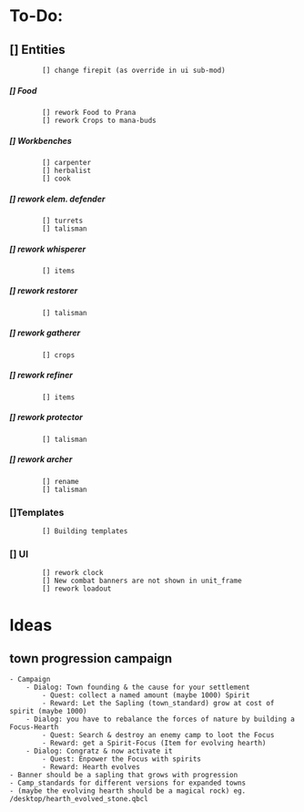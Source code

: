 # **To-Do:**
## [] Entities
			[] change firepit (as override in ui sub-mod)
##### [] Food
			[] rework Food to Prana
			[] rework Crops to mana-buds
##### [] Workbenches
			[] carpenter
			[] herbalist
			[] cook
##### [] rework elem. defender
			[] turrets
			[] talisman
##### [] rework whisperer
			[] items
##### [] rework restorer
			[] talisman
##### [] rework gatherer
			[] crops
##### [] rework refiner
			[] items
##### [] rework protector
			[] talisman
##### [] rework archer
			[] rename
			[] talisman
### []Templates
			[] Building templates
### [] UI
			[] rework clock
			[] New combat banners are not shown in unit_frame
			[] rework loadout

# **Ideas**
## town progression campaign
	- Campaign
		- Dialog: Town founding & the cause for your settlement
			- Quest: collect a named amount (maybe 1000) Spirit
			- Reward: Let the Sapling (town_standard) grow at cost of spirit (maybe 1000)
		- Dialog: you have to rebalance the forces of nature by building a Focus-Hearth
			- Quest: Search & destroy an enemy camp to loot the Focus
			- Reward: get a Spirit-Focus (Item for evolving hearth)
		- Dialog: Congratz & now activate it
			- Quest: Enpower the Focus with spirits
			- Reward: Hearth evolves
	- Banner should be a sapling that grows with progression
	- Camp_standards for different versions for expanded towns
	- (maybe the evolving hearth should be a magical rock) eg. /desktop/hearth_evolved_stone.qbcl
